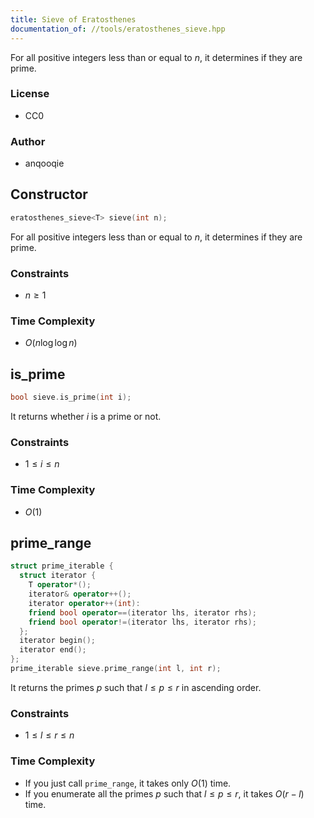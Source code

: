 ```yaml
---
title: Sieve of Eratosthenes
documentation_of: //tools/eratosthenes_sieve.hpp
---
```


For all positive integers less than or equal to $n$, it determines if they are prime.

### License
- CC0

### Author
- anqooqie

## Constructor
```cpp
eratosthenes_sieve<T> sieve(int n);
```

For all positive integers less than or equal to $n$, it determines if they are prime.

### Constraints
- $n \geq 1$

### Time Complexity
- $O(n \log\log n)$

## is_prime
```cpp
bool sieve.is_prime(int i);
```

It returns whether $i$ is a prime or not.

### Constraints
- $1 \leq i \leq n$

### Time Complexity
- $O(1)$

## prime_range
```cpp
struct prime_iterable {
  struct iterator {
    T operator*();
    iterator& operator++();
    iterator operator++(int):
    friend bool operator==(iterator lhs, iterator rhs);
    friend bool operator!=(iterator lhs, iterator rhs);
  };
  iterator begin();
  iterator end();
};
prime_iterable sieve.prime_range(int l, int r);
```

It returns the primes $p$ such that $l \leq p \leq r$ in ascending order.

### Constraints
- $1 \leq l \leq r \leq n$

### Time Complexity
- If you just call `prime_range`, it takes only $O(1)$ time.
- If you enumerate all the primes $p$ such that $l \leq p \leq r$, it takes $O(r - l)$ time.
